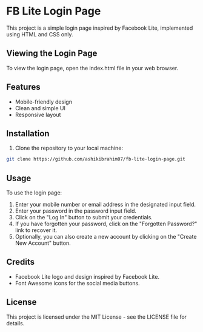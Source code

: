 # FB Lite Login Page

This project is a simple login page inspired by Facebook Lite, implemented using HTML and CSS only.

## Viewing the Login Page

To view the login page, open the index.html file in your web browser.

## Features

- Mobile-friendly design
- Clean and simple UI
- Responsive layout

## Installation

1. Clone the repository to your local machine:

```bash
git clone https://github.com/ashikibrahim07/fb-lite-login-page.git
```
## Usage

To use the login page:

1. Enter your mobile number or email address in the designated input field.
2. Enter your password in the password input field.
3. Click on the "Log In" button to submit your credentials.
4. If you have forgotten your password, click on the "Forgotten Password?" link to recover it.
5. Optionally, you can also create a new account by clicking on the "Create New Account" button.

## Credits

- Facebook Lite logo and design inspired by Facebook Lite.
- Font Awesome icons for the social media buttons.

## License

This project is licensed under the MIT License - see the LICENSE file for details.
